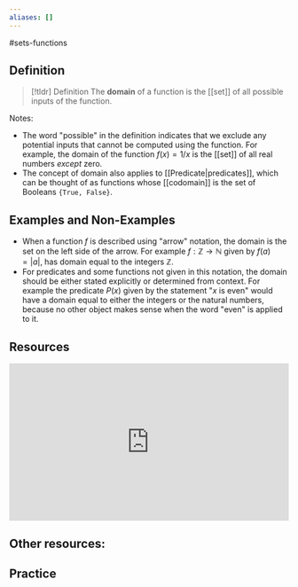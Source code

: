 ```yaml
---
aliases: []
--- 
```


#sets-functions 

## Definition 

> [!tldr] Definition
> The **domain** of a function is the [[set]] of all possible inputs of the function. 

Notes: 
- The word "possible" in the definition indicates that we exclude any potential inputs that cannot be computed using the function. For example, the domain of the function $f(x) = 1/x$ is the [[set]] of all real numbers *except* zero. 
- The concept of domain also applies to [[Predicate|predicates]], which can be thought of as functions whose [[codomain]] is the set of Booleans `{True, False}`. 

## Examples and Non-Examples

- When a function $f$ is described using "arrow" notation, the domain is the set on the left side of the arrow. For example $f: \mathbb{Z} \rightarrow \mathbb{N}$ given by $f(a) = |a|$, has domain equal to the integers $\mathbb{Z}$. 
- For predicates and some functions not given in this notation, the domain should be either stated explicitly or determined from context. For example the predicate $P(x)$ given by the statement "$x$ is even" would have a domain equal to either the integers or the natural numbers, because no other object makes sense when the word "even" is applied to it. 

## Resources 

<div style="padding:56.25% 0 0 0;position:relative;"><iframe src="https://player.vimeo.com/video/614432178?badge=0&amp;autopause=0&amp;player_id=0&amp;app_id=58479" frameborder="0" allow="autoplay; fullscreen; picture-in-picture" style="position:absolute;top:0;left:0;width:100%;height:100%;" title="Screencast 3.8: Functions"></iframe></div><script src="https://player.vimeo.com/api/player.js"></script>

Other resources: 
- 

## Practice 
